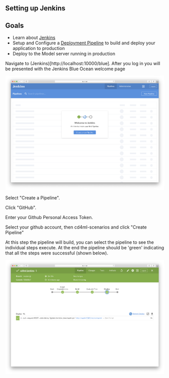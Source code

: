 ## Setting up Jenkins

## Goals

* Learn about [Jenkins](https://www.jenkins.io/)
* Setup and Configure a [Deployment Pipeline](https://martinfowler.com/bliki/DeploymentPipeline.html) to build and deploy your application to production
* Deploy to the Model server running in production

Navigate to (Jenkins)[http://localhost:10000/blue]. After you log in you will be presented with the Jenkins Blue Ocean welcome page
 
![BlueOceanWelcome](./images/BlueOceanWelcomeScreen.png)

Select "Create a Pipeline".

Click "GitHub".

Enter your Github Personal Access Token.

Select your github account, then cd4ml-scenarios and click "Create Pipeline"

At this step the pipeline will build, you can select the pipeline to see the individual steps execute. At the end the pipeline should be 'green' indicating that all the steps were successful (shown below).

![GreenBuildPipline](./images/GreenBuildPipeline.png)